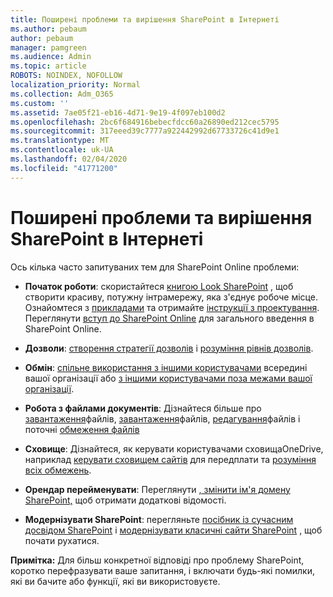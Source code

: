 ```yaml
---
title: Поширені проблеми та вирішення SharePoint в Інтернеті
ms.author: pebaum
author: pebaum
manager: pamgreen
ms.audience: Admin
ms.topic: article
ROBOTS: NOINDEX, NOFOLLOW
localization_priority: Normal
ms.collection: Adm_O365
ms.custom: ''
ms.assetid: 7ae05f21-eb16-4d71-9e19-4f097eb100d2
ms.openlocfilehash: 2bc6f684916bebecfdcc60a26890ed212cec5795
ms.sourcegitcommit: 317eeed39c7777a922442992d67733726c41d9e1
ms.translationtype: MT
ms.contentlocale: uk-UA
ms.lasthandoff: 02/04/2020
ms.locfileid: "41771200"
---
```

# <a name="sharepoint-online-common-issues-and-resolutions"></a>Поширені проблеми та вирішення SharePoint в Інтернеті

Ось кілька часто запитуваних тем для SharePoint Online проблеми:

- **Початок роботи**: скористайтеся [книгою Look SharePoint](https://lookbook.microsoft.com/assets/SharePoint_lookbook_2019.pdf) , щоб створити красиву, потужну інтрамережу, яка з'єднує робоче місце. Ознайомтеся з [прикладами](https://lookbook.microsoft.com/) та отримайте [інструкції з проектування](https://spdesign.azurewebsites.net/). Переглянути [вступ до SharePoint Online](https://docs.microsoft.com/sharepoint/introduction) для загального введення в SharePoint Online.

- **Дозволи**: [створення стратегії дозволів](https://docs.microsoft.com/sharepoint/default-sharepoint-groups) і [розуміння рівнів дозволів](https://docs.microsoft.com/sharepoint/understanding-permission-levels).

- **Обмін**: [спільне використання з іншими користувачами](https://docs.microsoft.com/sharepoint/default-sharepoint-groups) всередині вашої організації або [з іншими користувачами поза межами вашої організації](https://docs.microsoft.com/sharepoint/external-sharing-overview).

- **Робота з файлами документів**: Дізнайтеся більше про [завантаження](https://support.office.com/article/Upload-a-folder-or-files-to-a-document-library-eb18fcba-c953-4d45-8d90-8da66edeacdb)файлів, [завантаження](https://support.office.com/article/Download-files-and-folders-from-OneDrive-or-SharePoint-5c7397b7-19c7-4893-84fe-d02e8fa5df05)файлів, [редагування](https://support.office.com/article/Edit-a-document-in-a-document-library-02d8497f-1c13-4114-949a-b8466f639b07)файлів і поточні [обмеження файлів](https://support.office.com/article/invalid-file-names-and-file-types-in-onedrive-onedrive-for-business-and-sharepoint-64883a5d-228e-48f5-b3d2-eb39e07630fa)

- **Сховище**: Дізнайтеся, як керувати користувачами сховища</a>OneDrive, наприклад [керувати сховищем сайтів](https://docs.microsoft.com/sharepoint/manage-site-collection-storage-limits) для передплати та [розуміння всіх обмежень](https://docs.microsoft.com/office365/servicedescriptions/sharepoint-online-service-description/sharepoint-online-limits).

- **Орендар перейменувати**: Переглянути [, змінити ім'я домену SharePoint,](https://docs.microsoft.com/sharepoint/change-your-sharepoint-domain-name) щоб отримати додаткові відомості.

- **Модернізувати SharePoint**: перегляньте [посібник із сучасним досвідом SharePoint](https://docs.microsoft.com/sharepoint/guide-to-sharepoint-modern-experience) і [модернізувати класичні сайти SharePoint](https://docs.microsoft.com/sharepoint/dev/transform/modernize-classic-sites) , щоб почати рухатися.

**Примітка:** Для більш конкретної відповіді про проблему SharePoint, коротко перефразувати ваше запитання, і включати будь-які помилки, які ви бачите або функції, які ви використовуєте.